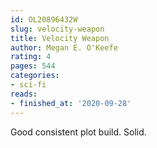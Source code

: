 ```yaml
---
id: OL20896432W
slug: velocity-weapon
title: Velocity Weapon
author: Megan E. O'Keefe
rating: 4
pages: 544
categories:
- sci-fi
reads:
- finished_at: '2020-09-28'
---
```

Good consistent plot build. Solid.
